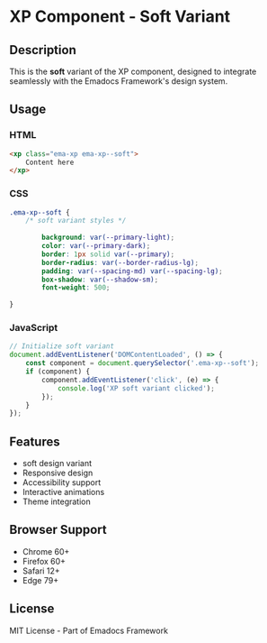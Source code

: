# XP Component - Soft Variant

## Description
This is the **soft** variant of the XP component, designed to integrate seamlessly with the Emadocs Framework's design system.

## Usage

### HTML
```html
<xp class="ema-xp ema-xp--soft">
    Content here
</xp>
```

### CSS
```css
.ema-xp--soft {
    /* soft variant styles */
    
        background: var(--primary-light);
        color: var(--primary-dark);
        border: 1px solid var(--primary);
        border-radius: var(--border-radius-lg);
        padding: var(--spacing-md) var(--spacing-lg);
        box-shadow: var(--shadow-sm);
        font-weight: 500;
    
}
```

### JavaScript
```javascript
// Initialize soft variant
document.addEventListener('DOMContentLoaded', () => {
    const component = document.querySelector('.ema-xp--soft');
    if (component) {
        component.addEventListener('click', (e) => {
            console.log('XP soft variant clicked');
        });
    }
});
```

## Features
- soft design variant
- Responsive design
- Accessibility support
- Interactive animations
- Theme integration

## Browser Support
- Chrome 60+
- Firefox 60+
- Safari 12+
- Edge 79+

## License
MIT License - Part of Emadocs Framework

